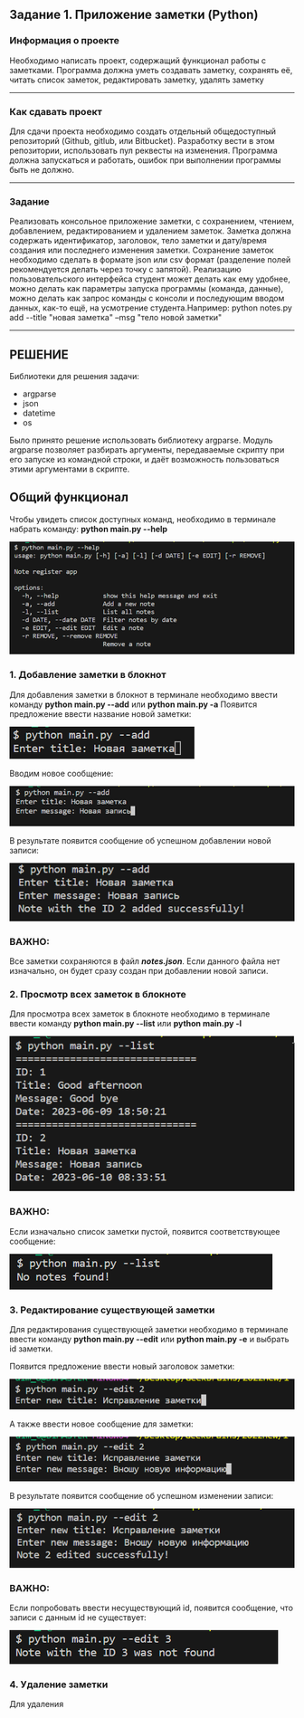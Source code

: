 ## Задание 1. Приложение заметки (Python)
### Информация о проекте
Необходимо написать проект, содержащий функционал работы с заметками.
Программа должна уметь создавать заметку, сохранять её, читать список
заметок, редактировать заметку, удалять заметку
___
### Как сдавать проект
Для сдачи проекта необходимо создать отдельный общедоступный
репозиторий (Github, gitlub, или Bitbucket). Разработку вести в этом
репозитории, использовать пул реквесты на изменения. Программа должна
запускаться и работать, ошибок при выполнении программы быть не должно.
___
### Задание
Реализовать консольное приложение заметки, с сохранением, чтением,
добавлением, редактированием и удалением заметок. Заметка должна
содержать идентификатор, заголовок, тело заметки и дату/время создания или
последнего изменения заметки. Сохранение заметок необходимо сделать в
формате json или csv формат (разделение полей рекомендуется делать через
точку с запятой). Реализацию пользовательского интерфейса студент может
делать как ему удобнее, можно делать как параметры запуска программы
(команда, данные), можно делать как запрос команды с консоли и
последующим вводом данных, как-то ещё, на усмотрение студента.Например:
python notes.py add --title "новая заметка" –msg "тело новой заметки"
___
## РЕШЕНИЕ
Библиотеки для решения задачи:
* argparse
* json
* datetime
* os

Было принято решение использовать библиотеку argparse. Модуль argparse позволяет разбирать аргументы, передаваемые скрипту при его запуске из командной строки, и даёт возможность пользоваться этими аргументами в скрипте.

## Общий функционал
Чтобы увидеть список доступных команд, необходимо в терминале набрать команду: **python main.py --help**

![help-menu](images/help-menu.png)

### 1. Добавление заметки в блокнот

Для добавления заметки в блокнот в терминале необходимо ввести команду **python main.py --add** или **python main.py -a**
Появится предложение ввести название новой заметки:

![add-new-title](images/add-new-title.png)

Вводим новое сообщение:

![add-new-message](images/add-new-message.png)

В результате появится сообщение об успешном добавлении новой записи:

![add-done](images/add-done.png)

### ВАЖНО:
Все заметки сохраняются в файл **_notes.json_**.
Если данного файла нет изначально, он будет сразу создан при добавлении новой записи.

### 2. Просмотр всех заметок в блокноте

Для просмотра всех заметок в блокноте необходимо в терминале ввести команду **python main.py --list** или **python main.py -l**

![list-all](images/list-all.png)

### ВАЖНО:
Если изначально список заметки пустой, появится соответствующее сообщение:

![list-error](images/list-error.png)

### 3. Редактирование существующей заметки

Для редактирования существующей заметки необходимо в терминале ввести команду **python main.py --edit** или **python main.py -e** и выбрать id заметки.

Появится предложение ввести новый заголовок заметки:

![edit-new-title](images/edit-new-title.png)

А также ввести новое сообщение для заметки:

![edit-new-message](images/edit-new-message.png)

В результате появится сообщение об успешном изменении записи:

![edit-done](images/edit-done.png)

### ВАЖНО:
Если попробовать ввести несуществующий id, появится сообщение, что записи с данным id не существует:

![edit-error](images/edit-error.png)

### 4. Удаление заметки
Для удаления





